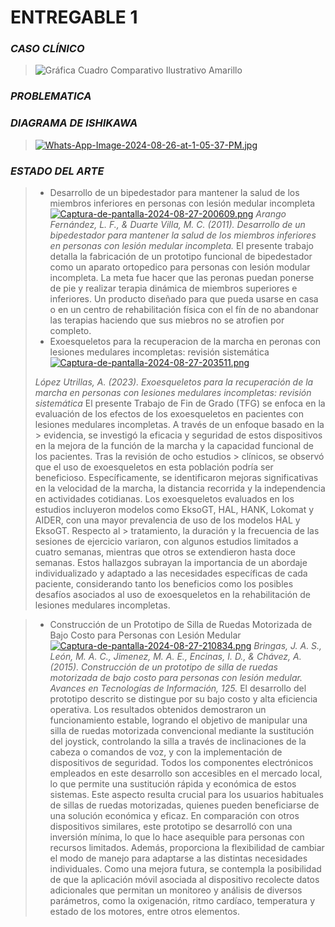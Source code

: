 # ENTREGABLE 1
 ### *CASO CLÍNICO*
> ![Gráfica Cuadro Comparativo Ilustrativo Amarillo](https://github.com/user-attachments/assets/640cc622-d7d3-44d0-bedf-d249420d0d21)

 ### *PROBLEMATICA*
> 
 ### *DIAGRAMA DE ISHIKAWA*
>
> [![Whats-App-Image-2024-08-26-at-1-05-37-PM.jpg](https://i.postimg.cc/BvrJwqK1/Whats-App-Image-2024-08-26-at-1-05-37-PM.jpg)](https://postimg.cc/sBJFMCKV)
### *ESTADO DEL ARTE*
> - Desarrollo de un bipedestador para mantener la salud de los miembros inferiores en personas con lesión medular incompleta
> [![Captura-de-pantalla-2024-08-27-200609.png](https://i.postimg.cc/8C95bCL7/Captura-de-pantalla-2024-08-27-200609.png)](https://postimg.cc/XZK4j4HW)
> *Arango Fernández, L. F., & Duarte Villa, M. C. (2011). Desarrollo de un bipedestador para mantener la salud de los miembros inferiores en personas con lesión medular incompleta.*
El presente trabajo detalla la fabricación de un prototipo funcional de bipedestador como un aparato ortopedico para personas con lesión modular incompleta. La meta fue hacer que las peronas puedan ponerse de pie y realizar terapia dinámica de miembros superiores e inferiores. Un producto diseñado para que pueda usarse en casa o en un centro de rehabilitación física con el fín de no abandonar las terapias haciendo que sus miebros no se atrofien por completo.
> - Exoesqueletos para la recuperacion de la marcha en peronas con lesiones medulares incompletas: revisión sistemática
> [![Captura-de-pantalla-2024-08-27-203511.png](https://i.postimg.cc/fbnW3Psd/Captura-de-pantalla-2024-08-27-203511.png)](https://postimg.cc/rDj23QKy)
>
> *López Utrillas, A. (2023). Exoesqueletos para la recuperación de la marcha en personas con lesiones medulares incompletas: revisión sistemática*
> El presente Trabajo de Fin de Grado (TFG) se enfoca en la evaluación de los efectos de los exoesqueletos en pacientes con lesiones medulares incompletas. A través de un enfoque basado en la > evidencia, se investigó la eficacia y seguridad de estos dispositivos en la mejora de la función de la marcha y la capacidad funcional de los pacientes. Tras la revisión de ocho estudios > clínicos, se observó que el uso de exoesqueletos en esta población podría ser beneficioso. Específicamente, se identificaron mejoras significativas en la velocidad de la marcha, la distancia recorrida y la independencia en actividades cotidianas.
> Los exoesqueletos evaluados en los estudios incluyeron modelos como EksoGT, HAL, HANK, Lokomat y AIDER, con una mayor prevalencia de uso de los modelos HAL y EksoGT. Respecto al > tratamiento, la duración y la frecuencia de las sesiones de ejercicio variaron, con algunos estudios limitados a cuatro semanas, mientras que otros se extendieron hasta doce semanas. Estos hallazgos subrayan la importancia de un abordaje individualizado y adaptado a las necesidades específicas de cada paciente, considerando tanto los beneficios como los posibles desafíos asociados al uso de exoesqueletos en la rehabilitación de lesiones medulares incompletas.

> - Construcción de un Prototipo de Silla de Ruedas Motorizada de Bajo Costo para Personas con Lesión Medular
> [![Captura-de-pantalla-2024-08-27-210834.png](https://i.postimg.cc/hvyTcBHT/Captura-de-pantalla-2024-08-27-210834.png)](https://postimg.cc/LgPn3r48)
> *Bringas, J. A. S., León, M. A. C., Jimenez, M. A. E., Encinas, I. D., & Chávez, A. (2015). Construcción de un prototipo de silla de ruedas motorizada de bajo costo para personas con lesión medular. Avances en Tecnologías de Información, 125.*
> El desarrollo del prototipo descrito se distingue por su bajo costo y alta eficiencia operativa. Los resultados obtenidos demostraron un funcionamiento estable, logrando el objetivo de manipular una silla de ruedas motorizada convencional mediante la sustitución del joystick, controlando la silla a través de inclinaciones de la cabeza o comandos de voz, y con la implementación de dispositivos de seguridad. Todos los componentes electrónicos empleados en este desarrollo son accesibles en el mercado local, lo que permite una sustitución rápida y económica de estos sistemas. Este aspecto resulta crucial para los usuarios habituales de sillas de ruedas motorizadas, quienes pueden beneficiarse de una solución económica y eficaz. En comparación con otros dispositivos similares, este prototipo se desarrolló con una inversión mínima, lo que lo hace asequible para personas con recursos limitados. Además, proporciona la flexibilidad de cambiar el modo de manejo para adaptarse a las distintas necesidades individuales. Como una mejora futura, se contempla la posibilidad de que la aplicación móvil asociada al dispositivo recolecte datos adicionales que permitan un monitoreo y análisis de diversos parámetros, como la oxigenación, ritmo cardíaco, temperatura y estado de los motores, entre otros elementos.
>
